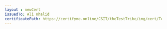 ```yaml
--- 
layout : newCert 
issuedTo: Ali Khalid
certificatePath: https://certifyme.online/CSIT/theTestTribe/img/cert/TestFlix/AliKhalid_3c125.png
--- 
```

